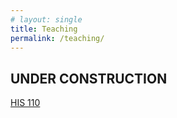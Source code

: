 ```yaml
---
# layout: single
title: Teaching
permalink: /teaching/
---
```


## UNDER CONSTRUCTION

[HIS 110](https://profjohnharney.github.io/_pages/his110.md)